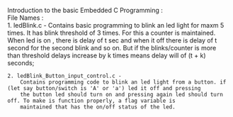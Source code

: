 Introduction to the basic Embedded C Programming : <br>
File Names : <br>
    1. ledBlink.c - 
        Contains basic programming to blink an led light for maxm 5 times. It has blink threshold of 3 times. For this a counter is maintained. When led is on , there is delay of t sec and when it off there is delay of t second for the  second blink and so on. But if the blinks/counter is more than threshold delays increase by k times means delay will of (t + k) seconds;

    2. ledBlink_Button_input_control.c - 
        Contains programming code to blink an led light from a button. if (let say button/switch is 'A' or 'a') led it off and pressing
        the button led should turn on and pressing again led should turn off. To make is function properly, a flag variable is
        maintained that has the on/off status of the led. 
    